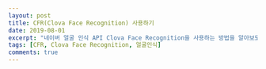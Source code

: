```yaml
---
layout: post
title: CFR(Clova Face Recognition) 사용하기
date: 2019-08-01
excerpt: "네이버 얼굴 인식 API Clova Face Recognition을 사용하는 방법을 알아보도록 하겠습니다."
tags: [CFR, Clova Face Recognition, 얼굴인식]
comments: true
---
```


